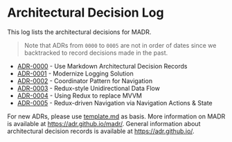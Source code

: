 # Architectural Decision Log

This log lists the architectural decisions for MADR. 

> Note that ADRs from `0000` to `0005` are not in order of dates since we backtracked to record decisions made in the past.

<!-- adrlog -- Regenerate the content by using `./update-readme.sh`. Make sure to install `adr-log` via `npm install -g adr-log` -->

* [ADR-0000](0000-use-markdown-architectural-decision-records.md) - Use Markdown Architectural Decision Records
* [ADR-0001](0001-modernize-logging-solution.md) - Modernize Logging Solution
* [ADR-0002](0002-coordinators-for-navigation.md) - Coordinator Pattern for Navigation
* [ADR-0003](0003-redux-pilot.md) - Redux-style Unidirectional Data Flow
* [ADR-0004](0004-using-redux-to-replace-mvvm.md) - Using Redux to replace MVVM
* [ADR-0005](0005-redux-and-navigation.md) - Redux-driven Navigation via Navigation Actions & State

<!-- adrlogstop -->

For new ADRs, please use [template.md](template.md) as basis.
More information on MADR is available at <https://adr.github.io/madr/>.
General information about architectural decision records is available at <https://adr.github.io/>.
